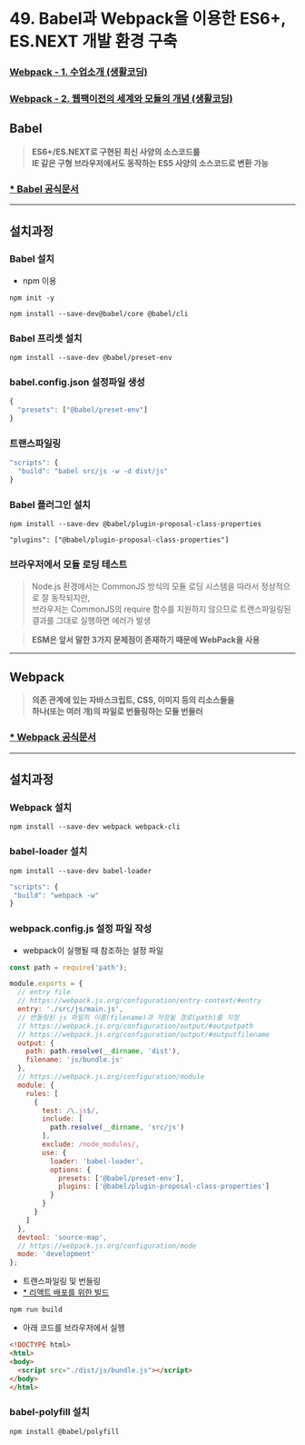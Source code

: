 # 49. Babel과 Webpack을 이용한 ES6+, ES.NEXT 개발 환경 구축
### [Webpack - 1. 수업소개 (생활코딩)](https://www.youtube.com/watch?v=cp_MeXO2fLg)
### [Webpack - 2. 웹팩이전의 세계와 모듈의 개념 (생활코딩)](https://www.youtube.com/watch?v=1V6XiP16D28)
## Babel
> <b>ES6+/ES.NEXT로 구현된 최신 사양의 소스코드를  
> IE 같은 구형 브라우저에서도 동작하는 ES5 사양의 소스코드로 변환 가능</b>
### [* Babel 공식문서](https://babeljs.io/)
---
## 설치과정
### Babel 설치
- npm 이용
```
npm init -y

npm install --save-dev@babel/core @babel/cli
```
### Babel 프리셋 설치
```
npm install --save-dev @babel/preset-env
```
### babel.config.json 설정파일 생성
```Javascript
{
  "presets": ["@babel/preset-env"]
}
```
### 트랜스파일링
```javascript
"scripts": {
  "build": "babel src/js -w -d dist/js"
}
```
### Babel 플러그인 설치
```
npm install --save-dev @babel/plugin-proposal-class-properties

"plugins": ["@babel/plugin-proposal-class-properties"]
```
### 브라우저에서 모듈 로딩 테스트
> Node.js 환경에서는 CommonJS 방식의 모듈 로딩 시스템을 따라서 정상적으로 잘 동작되지만,  
> 브라우저는 CommonJS의 require 함수를 지원하지 않으므로 트랜스파일링된 결과를 그대로 실행하면 에러가 발생 

> <b>ESM은 앞서 말한 3가지 문제점이 존재하기 때문에 WebPack을 사용</b>
---
## Webpack
> <b> 의존 관계에 있는 자바스크립트, CSS, 이미지 등의 리소스들을  
> 하나(또는 여러 개)의 파일로 번들링하는 모듈 번들러 </b>
### [* Webpack 공식문서](https://webpack.js.org/)
---
## 설치과정
### Webpack 설치
```
npm install --save-dev webpack webpack-cli
```
### babel-loader 설치
```
npm install --save-dev babel-loader
```
```Javascript
"scripts": {
 "build": "webpack -w" 
}
```
### webpack.config.js 설정 파일 작성
- webpack이 실행될 때 참조하는 설정 파일
```Javascript
const path = require('path');

module.exports = {
  // entry file
  // https://webpack.js.org/configuration/entry-context/#entry
  entry: './src/js/main.js',
  // 번들링된 js 파일의 이름(filename)과 저장될 경로(path)를 지정
  // https://webpack.js.org/configuration/output/#outputpath
  // https://webpack.js.org/configuration/output/#outputfilename
  output: {
    path: path.resolve(__dirname, 'dist'),
    filename: 'js/bundle.js'
  },
  // https://webpack.js.org/configuration/module
  module: {
    rules: [
      {
        test: /\.js$/,
        include: [
          path.resolve(__dirname, 'src/js')
        ],
        exclude: /node_modules/,
        use: {
          loader: 'babel-loader',
          options: {
            presets: ['@babel/preset-env'],
            plugins: ['@babel/plugin-proposal-class-properties']
          }
        }
      }
    ]
  },
  devtool: 'source-map',
  // https://webpack.js.org/configuration/mode
  mode: 'development'
};
```
- 트랜스파일링 및 번들링
- [* 리액트 배포를 위한 빌드](https://gocoder.tistory.com/2190)
```
npm run build
```
- 아래 코드를 브라우저에서 실행
``` html
<!DOCTYPE html>
<html>
<body>
  <script src="./dist/js/bundle.js"></script>
</body>
</html>
```
### babel-polyfill 설치
```
npm install @babel/polyfill
```
